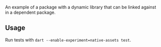 An example of a package with a dynamic library that can be linked against in
a dependent package.

## Usage

Run tests with `dart --enable-experiment=native-assets test`.

